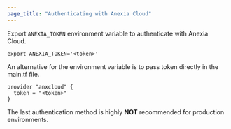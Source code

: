 ```yaml
---
page_title: "Authenticating with Anexia Cloud"
---
```


Export `ANEXIA_TOKEN` environment variable to authenticate with Anexia Cloud.

```shell script
export ANEXIA_TOKEN='<token>'
```

An alternative for the environment variable is to pass token directly in the main.tf file.

```hcl
provider "anxcloud" {
  token = "<token>"
}
```

The last authentication method is highly **NOT** recommended for production environments. 